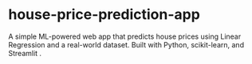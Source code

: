 # house-price-prediction-app
A simple ML-powered web app that predicts house prices using Linear Regression and a real-world dataset. Built with Python, scikit-learn, and Streamlit .
